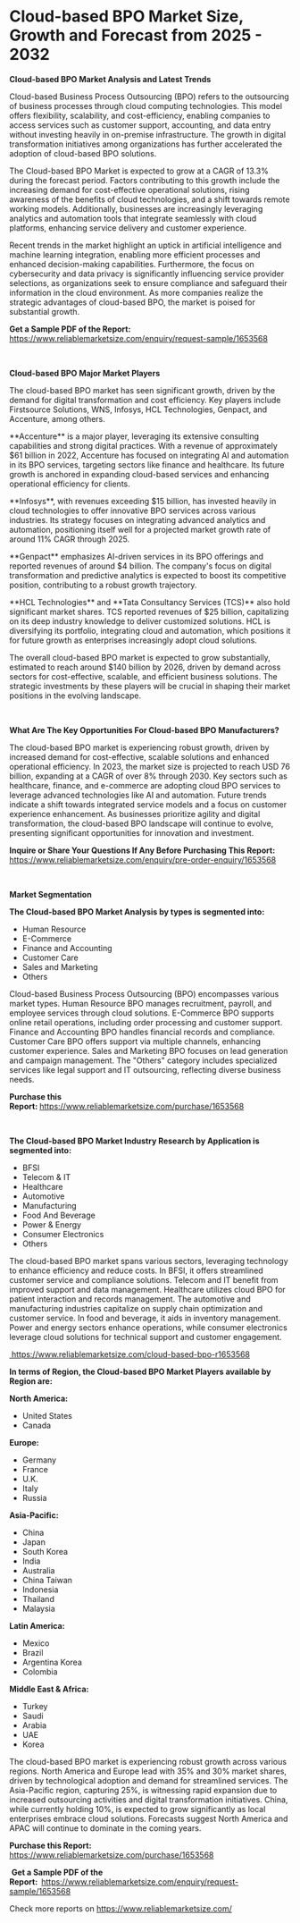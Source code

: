 <p><h1>Cloud-based BPO Market Size, Growth and Forecast from 2025 - 2032</h1></p><p><strong>Cloud-based BPO Market Analysis and Latest Trends</strong></p>
<p><p>Cloud-based Business Process Outsourcing (BPO) refers to the outsourcing of business processes through cloud computing technologies. This model offers flexibility, scalability, and cost-efficiency, enabling companies to access services such as customer support, accounting, and data entry without investing heavily in on-premise infrastructure. The growth in digital transformation initiatives among organizations has further accelerated the adoption of cloud-based BPO solutions.</p><p>The Cloud-based BPO Market is expected to grow at a CAGR of 13.3% during the forecast period. Factors contributing to this growth include the increasing demand for cost-effective operational solutions, rising awareness of the benefits of cloud technologies, and a shift towards remote working models. Additionally, businesses are increasingly leveraging analytics and automation tools that integrate seamlessly with cloud platforms, enhancing service delivery and customer experience.</p><p>Recent trends in the market highlight an uptick in artificial intelligence and machine learning integration, enabling more efficient processes and enhanced decision-making capabilities. Furthermore, the focus on cybersecurity and data privacy is significantly influencing service provider selections, as organizations seek to ensure compliance and safeguard their information in the cloud environment. As more companies realize the strategic advantages of cloud-based BPO, the market is poised for substantial growth.</p></p>
<p><strong>Get a Sample PDF of the Report:&nbsp;</strong> <a href="https://www.reliablemarketsize.com/enquiry/request-sample/1653568?utm_campaign=2447&utm_medium=2&utm_source=Github&utm_content=ia&utm_term=23032025&utm_id=cloud-based-bpo">https://www.reliablemarketsize.com/enquiry/request-sample/1653568</a></p>
<p>&nbsp;</p>
<p><strong>Cloud-based BPO Major Market Players</strong></p>
<p><p>The cloud-based BPO market has seen significant growth, driven by the demand for digital transformation and cost efficiency. Key players include Firstsource Solutions, WNS, Infosys, HCL Technologies, Genpact, and Accenture, among others.</p><p>**Accenture** is a major player, leveraging its extensive consulting capabilities and strong digital practices. With a revenue of approximately $61 billion in 2022, Accenture has focused on integrating AI and automation in its BPO services, targeting sectors like finance and healthcare. Its future growth is anchored in expanding cloud-based services and enhancing operational efficiency for clients.</p><p>**Infosys**, with revenues exceeding $15 billion, has invested heavily in cloud technologies to offer innovative BPO services across various industries. Its strategy focuses on integrating advanced analytics and automation, positioning itself well for a projected market growth rate of around 11% CAGR through 2025.</p><p>**Genpact** emphasizes AI-driven services in its BPO offerings and reported revenues of around $4 billion. The company's focus on digital transformation and predictive analytics is expected to boost its competitive position, contributing to a robust growth trajectory.</p><p>**HCL Technologies** and **Tata Consultancy Services (TCS)** also hold significant market shares. TCS reported revenues of $25 billion, capitalizing on its deep industry knowledge to deliver customized solutions. HCL is diversifying its portfolio, integrating cloud and automation, which positions it for future growth as enterprises increasingly adopt cloud solutions.</p><p>The overall cloud-based BPO market is expected to grow substantially, estimated to reach around $140 billion by 2026, driven by demand across sectors for cost-effective, scalable, and efficient business solutions. The strategic investments by these players will be crucial in shaping their market positions in the evolving landscape.</p></p>
<p>&nbsp;</p>
<p><strong>What Are The Key Opportunities For Cloud-based BPO Manufacturers?</strong></p>
<p><p>The cloud-based BPO market is experiencing robust growth, driven by increased demand for cost-effective, scalable solutions and enhanced operational efficiency. In 2023, the market size is projected to reach USD 76 billion, expanding at a CAGR of over 8% through 2030. Key sectors such as healthcare, finance, and e-commerce are adopting cloud BPO services to leverage advanced technologies like AI and automation. Future trends indicate a shift towards integrated service models and a focus on customer experience enhancement. As businesses prioritize agility and digital transformation, the cloud-based BPO landscape will continue to evolve, presenting significant opportunities for innovation and investment.</p></p>
<p><strong>Inquire or Share Your Questions If Any Before Purchasing This Report:</strong> <a href="https://www.reliablemarketsize.com/enquiry/pre-order-enquiry/1653568?utm_campaign=2447&utm_medium=2&utm_source=Github&utm_content=ia&utm_term=23032025&utm_id=cloud-based-bpo">https://www.reliablemarketsize.com/enquiry/pre-order-enquiry/1653568</a></p>
<p>&nbsp;</p>
<p><strong>Market Segmentation</strong></p>
<p><strong>The Cloud-based BPO Market Analysis by types is segmented into:</strong></p>
<p><ul><li>Human Resource</li><li>E-Commerce</li><li>Finance and Accounting</li><li>Customer Care</li><li>Sales and Marketing</li><li>Others</li></ul></p>
<p><p>Cloud-based Business Process Outsourcing (BPO) encompasses various market types. Human Resource BPO manages recruitment, payroll, and employee services through cloud solutions. E-Commerce BPO supports online retail operations, including order processing and customer support. Finance and Accounting BPO handles financial records and compliance. Customer Care BPO offers support via multiple channels, enhancing customer experience. Sales and Marketing BPO focuses on lead generation and campaign management. The "Others" category includes specialized services like legal support and IT outsourcing, reflecting diverse business needs.</p></p>
<p><strong>Purchase this Report:&nbsp;</strong><a href="https://www.reliablemarketsize.com/purchase/1653568?utm_campaign=2447&utm_medium=2&utm_source=Github&utm_content=ia&utm_term=23032025&utm_id=cloud-based-bpo">https://www.reliablemarketsize.com/purchase/1653568</a></p>
<p>&nbsp;</p>
<p><strong>The Cloud-based BPO Market Industry Research by Application is segmented into:</strong></p>
<p><ul><li>BFSI</li><li>Telecom & IT</li><li>Healthcare</li><li>Automotive</li><li>Manufacturing</li><li>Food And Beverage</li><li>Power & Energy</li><li>Consumer Electronics</li><li>Others</li></ul></p>
<p><p>The cloud-based BPO market spans various sectors, leveraging technology to enhance efficiency and reduce costs. In BFSI, it offers streamlined customer service and compliance solutions. Telecom and IT benefit from improved support and data management. Healthcare utilizes cloud BPO for patient interaction and records management. The automotive and manufacturing industries capitalize on supply chain optimization and customer service. In food and beverage, it aids in inventory management. Power and energy sectors enhance operations, while consumer electronics leverage cloud solutions for technical support and customer engagement.</p></p>
<p><a href="https://www.reliablemarketsize.com/cloud-based-bpo-r1653568?utm_campaign=2447&utm_medium=2&utm_source=Github&utm_content=ia&utm_term=23032025&utm_id=cloud-based-bpo">&nbsp;https://www.reliablemarketsize.com/cloud-based-bpo-r1653568</a></p>
<p><strong>In terms of Region, the Cloud-based BPO Market Players available by Region are:</strong></p>
<p>
    <p> <strong> North America: </strong>
        <ul>
            <li>United States</li>
            <li>Canada</li>
        </ul>
        </p> 
    <p> <strong> Europe: </strong>
        <ul>
            <li>Germany</li>
            <li>France</li>
            <li>U.K.</li>
            <li>Italy</li>
            <li>Russia</li>
        </ul>
        </p> 
    <p> <strong> Asia-Pacific: </strong>
        <ul>
            <li>China</li>
            <li>Japan</li>
            <li>South Korea</li>
            <li>India</li>
            <li>Australia</li>
            <li>China Taiwan</li>
            <li>Indonesia</li>
            <li>Thailand</li>
            <li>Malaysia</li>
        </ul>
        </p> 
    <p> <strong> Latin America: </strong>
        <ul>
            <li>Mexico</li>
            <li>Brazil</li>
            <li>Argentina Korea</li>
            <li>Colombia</li>
        </ul>
        </p> 
    <p> <strong> Middle East & Africa: </strong>
        <ul>
            <li>Turkey</li>
            <li>Saudi</li>
            <li>Arabia</li>
            <li>UAE</li>
            <li>Korea</li>
        </ul>
    </p>
    </p>
<p><p>The cloud-based BPO market is experiencing robust growth across various regions. North America and Europe lead with 35% and 30% market shares, driven by technological adoption and demand for streamlined services. The Asia-Pacific region, capturing 25%, is witnessing rapid expansion due to increased outsourcing activities and digital transformation initiatives. China, while currently holding 10%, is expected to grow significantly as local enterprises embrace cloud solutions. Forecasts suggest North America and APAC will continue to dominate in the coming years.</p></p>
<p><strong>Purchase this Report: </strong><a href="https://www.reliablemarketsize.com/purchase/1653568?utm_campaign=2447&utm_medium=2&utm_source=Github&utm_content=ia&utm_term=23032025&utm_id=cloud-based-bpo">https://www.reliablemarketsize.com/purchase/1653568</a></p>
<p>&nbsp;<strong>Get a Sample PDF of the Report:&nbsp;&nbsp;</strong><a href="https://www.reliablemarketsize.com/enquiry/request-sample/1653568?utm_campaign=2447&utm_medium=2&utm_source=Github&utm_content=ia&utm_term=23032025&utm_id=cloud-based-bpo">https://www.reliablemarketsize.com/enquiry/request-sample/1653568</a></p>
<p><strong></strong></p>
<p>Check more reports on <a href="https://www.reliablemarketsize.com/?utm_campaign=2447&utm_medium=2&utm_source=Github&utm_content=ia&utm_term=23032025&utm_id=cloud-based-bpo">https://www.reliablemarketsize.com/</a></p>